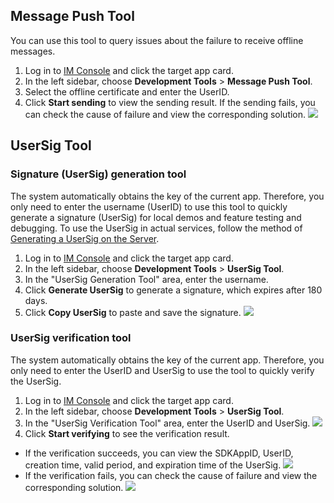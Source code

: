 ## Message Push Tool
You can use this tool to query issues about the failure to receive offline messages.

1. Log in to [IM Console](https://console.cloud.tencent.com/im) and click the target app card.
2. In the left sidebar, choose **Development Tools** > **Message Push Tool**.
3. Select the offline certificate and enter the UserID.
4. Click **Start sending** to view the sending result.
  If the sending fails, you can check the cause of failure and view the corresponding solution.
  ![](https://main.qcloudimg.com/raw/8331b306bc248fcbedc27aa54d6c14c5.png)
	
## UserSig Tool
### Signature (UserSig) generation tool
The system automatically obtains the key of the current app. Therefore, you only need to enter the username (UserID) to use this tool to quickly generate a signature (UserSig) for local demos and feature testing and debugging. To use the UserSig in actual services, follow the method of [Generating a UserSig on the Server](https://cloud.tencent.com/document/product/269/32688#GeneratingdynamicUserSig).

1. Log in to [IM Console](https://console.cloud.tencent.com/im) and click the target app card.
2. In the left sidebar, choose **Development Tools** > **UserSig Tool**.
3. In the "UserSig Generation Tool" area, enter the username.
4. Click **Generate UserSig** to generate a signature, which expires after 180 days.
5. Click **Copy UserSig** to paste and save the signature.
 ![](https://main.qcloudimg.com/raw/83a24d72ec8914e8c1fa308457677e9f.png)

### UserSig verification tool
The system automatically obtains the key of the current app. Therefore, you only need to enter the UserID and UserSig to use the tool to quickly verify the UserSig.

1. Log in to [IM Console](https://console.cloud.tencent.com/im) and click the target app card.
2. In the left sidebar, choose **Development Tools** > **UserSig Tool**.
3. In the "UserSig Verification Tool" area, enter the UserID and UserSig.
   ![](https://main.qcloudimg.com/raw/6a304f8709fe4d91c2358daf667def24.png)
4. Click **Start verifying** to see the verification result.
 - If the verification succeeds, you can view the SDKAppID, UserID, creation time, valid period, and expiration time of the UserSig.
  ![](https://main.qcloudimg.com/raw/2882d65f9f28df99fe0c911db197fcce.png)
 - If the verification fails, you can check the cause of failure and view the corresponding solution.
  ![](https://main.qcloudimg.com/raw/f9cd08fb30d5ef24633e64bbb97e093d.png)
 
